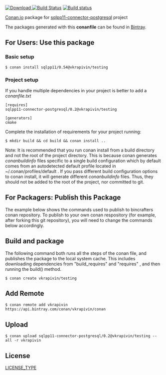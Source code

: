 [ ![Download](https://api.bintray.com/packages/vkrapivin/conan/sqlpp11-connector-postgresql%3Avkrapivin/images/download.svg) ](https://bintray.com/vkrapivin/conan/sqlpp11-connector-postgresql%3Avkrapivin/_latestVersion)
[![Build Status](https://travis-ci.org/StiventoUser/conan-sqlpp11-connector-postgresql.svg?branch=testing%2F0.2)](https://travis-ci.org/StiventoUser/conan-sqlpp11-connector-postgresql)
[![Build status](https://ci.appveyor.com/api/projects/status/syim7jkbn8e38r6n?svg=true)](https://ci.appveyor.com/project/StiventoUser/conan-sqlpp11-connector-postgresql)

[Conan.io](https://conan.io) package for [sqlpp11-connector-postgresql](https://github.com/matthijs/sqlpp11-connector-postgresql) project
 
The packages generated with this **conanfile** can be found in [Bintray](https://bintray.com/vkrapivin/conan/sqlpp11-connector-postgresql%3Avkrapivin).

## For Users: Use this package

### Basic setup

    $ conan install sqlpp11/0.54@vkrapivin/testing

### Project setup

If you handle multiple dependencies in your project is better to add a *conanfile.txt*

    [requires]
    sqlpp11-connector-postgresql/0.2@vkrapivin/testing

    [generators]
    cmake

Complete the installation of requirements for your project running:

    $ mkdir build && cd build && conan install ..

Note: It is recommended that you run conan install from a build directory and not the root of the project directory.  This is because conan generates *conanbuildinfo* files specific to a single build configuration which by default comes from an autodetected default profile located in ~/.conan/profiles/default .  If you pass different build configuration options to conan install, it will generate different *conanbuildinfo* files.  Thus, they should not be added to the root of the project, nor committed to git.

## For Packagers: Publish this Package

The example below shows the commands used to publish to bincrafters conan repository. To publish to your own conan respository (for example, after forking this git repository), you will need to change the commands below accordingly.

## Build and package

The following command both runs all the steps of the conan file, and publishes the package to the local system cache.  This includes downloading dependencies from "build_requires" and "requires" , and then running the build() method.

    $ conan create vkrapivin/testing

## Add Remote

    $ conan remote add vkrapivin https://api.bintray.com/conan/vkrapivin/conan 

## Upload

    $ conan upload sqlpp11-connector-postgresql/0.2@vkrapivin/testing --all -r vkrapivin

## License
[LICENSE_TYPE](LICENSE)
